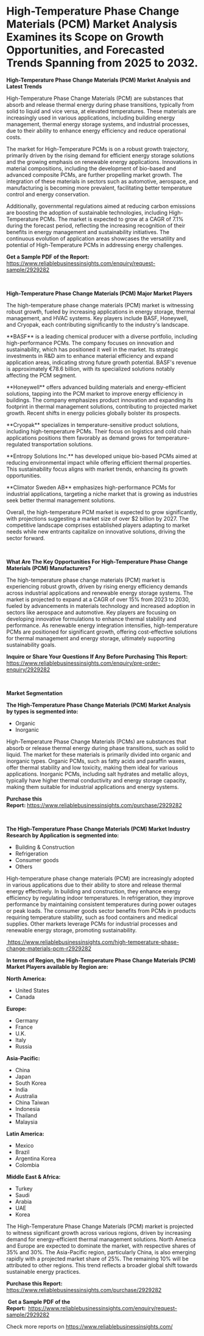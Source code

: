 <p><h1>High-Temperature Phase Change Materials (PCM) Market Analysis Examines its Scope on Growth Opportunities, and Forecasted Trends Spanning from 2025 to 2032.</h1></p><p><strong>High-Temperature Phase Change Materials (PCM) Market Analysis and Latest Trends</strong></p>
<p><p>High-Temperature Phase Change Materials (PCM) are substances that absorb and release thermal energy during phase transitions, typically from solid to liquid and vice versa, at elevated temperatures. These materials are increasingly used in various applications, including building energy management, thermal energy storage systems, and industrial processes, due to their ability to enhance energy efficiency and reduce operational costs.</p><p>The market for High-Temperature PCMs is on a robust growth trajectory, primarily driven by the rising demand for efficient energy storage solutions and the growing emphasis on renewable energy applications. Innovations in material compositions, including the development of bio-based and advanced composite PCMs, are further propelling market growth. The integration of these materials in sectors such as automotive, aerospace, and manufacturing is becoming more prevalent, facilitating better temperature control and energy conservation.</p><p>Additionally, governmental regulations aimed at reducing carbon emissions are boosting the adoption of sustainable technologies, including High-Temperature PCMs. The market is expected to grow at a CAGR of 7.1% during the forecast period, reflecting the increasing recognition of their benefits in energy management and sustainability initiatives. The continuous evolution of application areas showcases the versatility and potential of High-Temperature PCMs in addressing energy challenges.</p></p>
<p><strong>Get a Sample PDF of the Report:&nbsp;</strong> <a href="https://www.reliablebusinessinsights.com/enquiry/request-sample/2929282?utm_campaign=2268&utm_medium=2&utm_source=Github&utm_content=ia&utm_term=12032025&utm_id=high-temperature-phase-change-materials-pcm">https://www.reliablebusinessinsights.com/enquiry/request-sample/2929282</a></p>
<p>&nbsp;</p>
<p><strong>High-Temperature Phase Change Materials (PCM) Major Market Players</strong></p>
<p><p>The high-temperature phase change materials (PCM) market is witnessing robust growth, fueled by increasing applications in energy storage, thermal management, and HVAC systems. Key players include BASF, Honeywell, and Cryopak, each contributing significantly to the industry's landscape.</p><p>**BASF** is a leading chemical producer with a diverse portfolio, including high-performance PCMs. The company focuses on innovation and sustainability, which has positioned it well in the market. Its strategic investments in R&D aim to enhance material efficiency and expand application areas, indicating strong future growth potential. BASF's revenue is approximately €78.6 billion, with its specialized solutions notably affecting the PCM segment.</p><p>**Honeywell** offers advanced building materials and energy-efficient solutions, tapping into the PCM market to improve energy efficiency in buildings. The company emphasizes product innovation and expanding its footprint in thermal management solutions, contributing to projected market growth. Recent shifts in energy policies globally bolster its prospects.</p><p>**Cryopak** specializes in temperature-sensitive product solutions, including high-temperature PCMs. Their focus on logistics and cold chain applications positions them favorably as demand grows for temperature-regulated transportation solutions. </p><p>**Entropy Solutions Inc.** has developed unique bio-based PCMs aimed at reducing environmental impact while offering efficient thermal properties. This sustainability focus aligns with market trends, enhancing its growth opportunities. </p><p>**Climator Sweden AB** emphasizes high-performance PCMs for industrial applications, targeting a niche market that is growing as industries seek better thermal management solutions. </p><p>Overall, the high-temperature PCM market is expected to grow significantly, with projections suggesting a market size of over $2 billion by 2027. The competitive landscape comprises established players adapting to market needs while new entrants capitalize on innovative solutions, driving the sector forward.</p></p>
<p>&nbsp;</p>
<p><strong>What Are The Key Opportunities For High-Temperature Phase Change Materials (PCM) Manufacturers?</strong></p>
<p><p>The high-temperature phase change materials (PCM) market is experiencing robust growth, driven by rising energy efficiency demands across industrial applications and renewable energy storage systems. The market is projected to expand at a CAGR of over 15% from 2023 to 2030, fueled by advancements in materials technology and increased adoption in sectors like aerospace and automotive. Key players are focusing on developing innovative formulations to enhance thermal stability and performance. As renewable energy integration intensifies, high-temperature PCMs are positioned for significant growth, offering cost-effective solutions for thermal management and energy storage, ultimately supporting sustainability goals.</p></p>
<p><strong>Inquire or Share Your Questions If Any Before Purchasing This Report:</strong> <a href="https://www.reliablebusinessinsights.com/enquiry/pre-order-enquiry/2929282?utm_campaign=2268&utm_medium=2&utm_source=Github&utm_content=ia&utm_term=12032025&utm_id=high-temperature-phase-change-materials-pcm">https://www.reliablebusinessinsights.com/enquiry/pre-order-enquiry/2929282</a></p>
<p>&nbsp;</p>
<p><strong>Market Segmentation</strong></p>
<p><strong>The High-Temperature Phase Change Materials (PCM) Market Analysis by types is segmented into:</strong></p>
<p><ul><li>Organic</li><li>Inorganic</li></ul></p>
<p><p>High-Temperature Phase Change Materials (PCMs) are substances that absorb or release thermal energy during phase transitions, such as solid to liquid. The market for these materials is primarily divided into organic and inorganic types. Organic PCMs, such as fatty acids and paraffin waxes, offer thermal stability and low toxicity, making them ideal for various applications. Inorganic PCMs, including salt hydrates and metallic alloys, typically have higher thermal conductivity and energy storage capacity, making them suitable for industrial applications and energy systems.</p></p>
<p><strong>Purchase this Report:&nbsp;</strong><a href="https://www.reliablebusinessinsights.com/purchase/2929282?utm_campaign=2268&utm_medium=2&utm_source=Github&utm_content=ia&utm_term=12032025&utm_id=high-temperature-phase-change-materials-pcm">https://www.reliablebusinessinsights.com/purchase/2929282</a></p>
<p>&nbsp;</p>
<p><strong>The High-Temperature Phase Change Materials (PCM) Market Industry Research by Application is segmented into:</strong></p>
<p><ul><li>Building & Construction</li><li>Refrigeration</li><li>Consumer goods</li><li>Others</li></ul></p>
<p><p>High-temperature phase change materials (PCM) are increasingly adopted in various applications due to their ability to store and release thermal energy effectively. In building and construction, they enhance energy efficiency by regulating indoor temperatures. In refrigeration, they improve performance by maintaining consistent temperatures during power outages or peak loads. The consumer goods sector benefits from PCMs in products requiring temperature stability, such as food containers and medical supplies. Other markets leverage PCMs for industrial processes and renewable energy storage, promoting sustainability.</p></p>
<p><a href="https://www.reliablebusinessinsights.com/high-temperature-phase-change-materials-pcm-r2929282?utm_campaign=2268&utm_medium=2&utm_source=Github&utm_content=ia&utm_term=12032025&utm_id=high-temperature-phase-change-materials-pcm">&nbsp;https://www.reliablebusinessinsights.com/high-temperature-phase-change-materials-pcm-r2929282</a></p>
<p><strong>In terms of Region, the High-Temperature Phase Change Materials (PCM) Market Players available by Region are:</strong></p>
<p>
    <p> <strong> North America: </strong>
        <ul>
            <li>United States</li>
            <li>Canada</li>
        </ul>
        </p> 
    <p> <strong> Europe: </strong>
        <ul>
            <li>Germany</li>
            <li>France</li>
            <li>U.K.</li>
            <li>Italy</li>
            <li>Russia</li>
        </ul>
        </p> 
    <p> <strong> Asia-Pacific: </strong>
        <ul>
            <li>China</li>
            <li>Japan</li>
            <li>South Korea</li>
            <li>India</li>
            <li>Australia</li>
            <li>China Taiwan</li>
            <li>Indonesia</li>
            <li>Thailand</li>
            <li>Malaysia</li>
        </ul>
        </p> 
    <p> <strong> Latin America: </strong>
        <ul>
            <li>Mexico</li>
            <li>Brazil</li>
            <li>Argentina Korea</li>
            <li>Colombia</li>
        </ul>
        </p> 
    <p> <strong> Middle East & Africa: </strong>
        <ul>
            <li>Turkey</li>
            <li>Saudi</li>
            <li>Arabia</li>
            <li>UAE</li>
            <li>Korea</li>
        </ul>
    </p>
    </p>
<p><p>The High-Temperature Phase Change Materials (PCM) market is projected to witness significant growth across various regions, driven by increasing demand for energy-efficient thermal management solutions. North America and Europe are expected to dominate the market, with respective shares of 35% and 30%. The Asia-Pacific region, particularly China, is also emerging rapidly with a projected market share of 25%. The remaining 10% will be attributed to other regions. This trend reflects a broader global shift towards sustainable energy practices.</p></p>
<p><strong>Purchase this Report: </strong><a href="https://www.reliablebusinessinsights.com/purchase/2929282?utm_campaign=2268&utm_medium=2&utm_source=Github&utm_content=ia&utm_term=12032025&utm_id=high-temperature-phase-change-materials-pcm">https://www.reliablebusinessinsights.com/purchase/2929282</a></p>
<p>&nbsp;<strong>Get a Sample PDF of the Report:&nbsp;&nbsp;</strong><a href="https://www.reliablebusinessinsights.com/enquiry/request-sample/2929282?utm_campaign=2268&utm_medium=2&utm_source=Github&utm_content=ia&utm_term=12032025&utm_id=high-temperature-phase-change-materials-pcm">https://www.reliablebusinessinsights.com/enquiry/request-sample/2929282</a></p>
<p><strong></strong></p>
<p>Check more reports on <a href="https://www.reliablebusinessinsights.com/?utm_campaign=2268&utm_medium=2&utm_source=Github&utm_content=ia&utm_term=12032025&utm_id=high-temperature-phase-change-materials-pcm">https://www.reliablebusinessinsights.com/</a></p>
